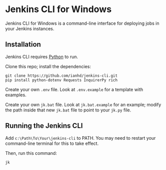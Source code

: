 # Jenkins CLI for Windows
Jenkins CLI for Windows is a command-line interface for deploying jobs in your Jenkins instances.

## Installation
Jenkins CLI requires [Python](https://www.python.org/) to run.

Clone this repo; install the dependencies:

```
git clone https://github.com/ianhd/jenkins-cli.git
pip install python-dotenv Requests InquirerPy rich
```

Create your own `.env` file. Look at `.env.example` for a template with examples.

Create your own `jk.bat` file. Look at `jk.bat.example` for an example; modify the path inside that new `jk.bat` file to point to your `jk.py` file.

## Running the Jenkins CLI
Add `c:\Path\To\Your\jenkins-cli` to PATH. You may need to restart your command-line terminal for this to take effect.

Then, run this command:

```
jk
```